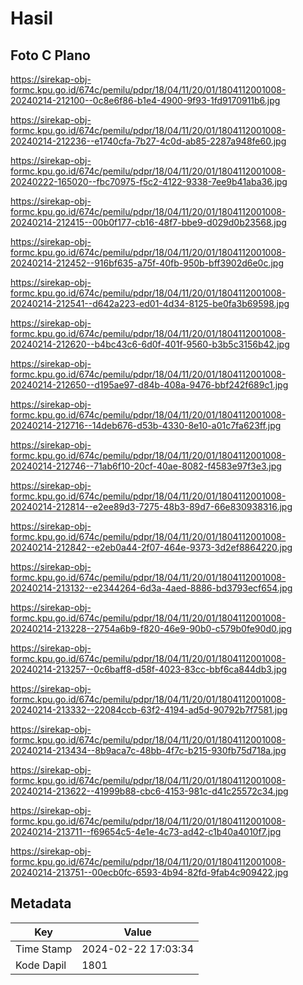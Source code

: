# Hasil

## Foto C Plano

https://sirekap-obj-formc.kpu.go.id/674c/pemilu/pdpr/18/04/11/20/01/1804112001008-20240214-212100--0c8e6f86-b1e4-4900-9f93-1fd9170911b6.jpg

https://sirekap-obj-formc.kpu.go.id/674c/pemilu/pdpr/18/04/11/20/01/1804112001008-20240214-212236--e1740cfa-7b27-4c0d-ab85-2287a948fe60.jpg

https://sirekap-obj-formc.kpu.go.id/674c/pemilu/pdpr/18/04/11/20/01/1804112001008-20240222-165020--fbc70975-f5c2-4122-9338-7ee9b41aba36.jpg

https://sirekap-obj-formc.kpu.go.id/674c/pemilu/pdpr/18/04/11/20/01/1804112001008-20240214-212415--00b0f177-cb16-48f7-bbe9-d029d0b23568.jpg

https://sirekap-obj-formc.kpu.go.id/674c/pemilu/pdpr/18/04/11/20/01/1804112001008-20240214-212452--916bf635-a75f-40fb-950b-bff3902d6e0c.jpg

https://sirekap-obj-formc.kpu.go.id/674c/pemilu/pdpr/18/04/11/20/01/1804112001008-20240214-212541--d642a223-ed01-4d34-8125-be0fa3b69598.jpg

https://sirekap-obj-formc.kpu.go.id/674c/pemilu/pdpr/18/04/11/20/01/1804112001008-20240214-212620--b4bc43c6-6d0f-401f-9560-b3b5c3156b42.jpg

https://sirekap-obj-formc.kpu.go.id/674c/pemilu/pdpr/18/04/11/20/01/1804112001008-20240214-212650--d195ae97-d84b-408a-9476-bbf242f689c1.jpg

https://sirekap-obj-formc.kpu.go.id/674c/pemilu/pdpr/18/04/11/20/01/1804112001008-20240214-212716--14deb676-d53b-4330-8e10-a01c7fa623ff.jpg

https://sirekap-obj-formc.kpu.go.id/674c/pemilu/pdpr/18/04/11/20/01/1804112001008-20240214-212746--71ab6f10-20cf-40ae-8082-f4583e97f3e3.jpg

https://sirekap-obj-formc.kpu.go.id/674c/pemilu/pdpr/18/04/11/20/01/1804112001008-20240214-212814--e2ee89d3-7275-48b3-89d7-66e830938316.jpg

https://sirekap-obj-formc.kpu.go.id/674c/pemilu/pdpr/18/04/11/20/01/1804112001008-20240214-212842--e2eb0a44-2f07-464e-9373-3d2ef8864220.jpg

https://sirekap-obj-formc.kpu.go.id/674c/pemilu/pdpr/18/04/11/20/01/1804112001008-20240214-213132--e2344264-6d3a-4aed-8886-bd3793ecf654.jpg

https://sirekap-obj-formc.kpu.go.id/674c/pemilu/pdpr/18/04/11/20/01/1804112001008-20240214-213228--2754a6b9-f820-46e9-90b0-c579b0fe90d0.jpg

https://sirekap-obj-formc.kpu.go.id/674c/pemilu/pdpr/18/04/11/20/01/1804112001008-20240214-213257--0c6baff8-d58f-4023-83cc-bbf6ca844db3.jpg

https://sirekap-obj-formc.kpu.go.id/674c/pemilu/pdpr/18/04/11/20/01/1804112001008-20240214-213332--22084ccb-63f2-4194-ad5d-90792b7f7581.jpg

https://sirekap-obj-formc.kpu.go.id/674c/pemilu/pdpr/18/04/11/20/01/1804112001008-20240214-213434--8b9aca7c-48bb-4f7c-b215-930fb75d718a.jpg

https://sirekap-obj-formc.kpu.go.id/674c/pemilu/pdpr/18/04/11/20/01/1804112001008-20240214-213622--41999b88-cbc6-4153-981c-d41c25572c34.jpg

https://sirekap-obj-formc.kpu.go.id/674c/pemilu/pdpr/18/04/11/20/01/1804112001008-20240214-213711--f69654c5-4e1e-4c73-ad42-c1b40a4010f7.jpg

https://sirekap-obj-formc.kpu.go.id/674c/pemilu/pdpr/18/04/11/20/01/1804112001008-20240214-213751--00ecb0fc-6593-4b94-82fd-9fab4c909422.jpg


## Metadata

| Key        | Value               |
| ---------- | ------------------- |
| Time Stamp | 2024-02-22 17:03:34 |
| Kode Dapil | 1801                |



